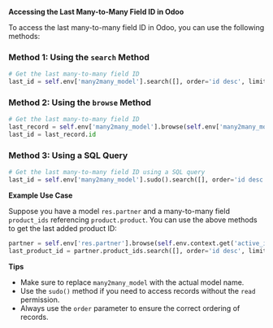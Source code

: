 **Accessing the Last Many-to-Many Field ID in Odoo**

To access the last many-to-many field ID in Odoo, you can use the following methods:

### Method 1: Using the `search` Method

```python
# Get the last many-to-many field ID
last_id = self.env['many2many_model'].search([], order='id desc', limit=1).id
```

### Method 2: Using the `browse` Method

```python
# Get the last many-to-many field ID
last_record = self.env['many2many_model'].browse(self.env['many2many_model'].search_count([]))
last_id = last_record.id
```

### Method 3: Using a SQL Query

```python
# Get the last many-to-many field ID using a SQL query
last_id = self.env['many2many_model'].sudo().search([], order='id desc', limit=1).id
```

**Example Use Case**

Suppose you have a model `res.partner` and a many-to-many field `product_ids` referencing `product.product`. You can use the above methods to get the last added product ID:

```python
partner = self.env['res.partner'].browse(self.env.context.get('active_id'))
last_product_id = partner.product_ids.search([], order='id desc', limit=1).id
```

**Tips**

- Make sure to replace `many2many_model` with the actual model name.
- Use the `sudo()` method if you need to access records without the `read` permission.
- Always use the `order` parameter to ensure the correct ordering of records.